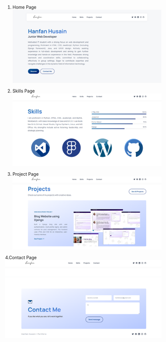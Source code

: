 1. Home Page
![Portfolio](readme/1.png)

2. Skills Page
![Portfolio](readme/2.png)

3. Project Page
![Portfolio](readme/3.png)

4.Contact Page
![Portfolio](readme/4.png)
